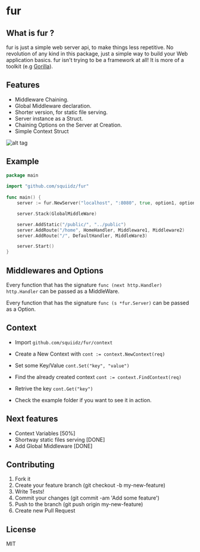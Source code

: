 fur
=======

## What is fur ?

fur is just a simple web server api, to make things less repetitive.
No revolution of any kind in this package, just a simple way to build your 
Web application basics. fur isn't trying to be a framework at all!
It is more of a toolkit (e.g [Gorilla](https://github.com/gorilla/mux)). 

## Features

- Middleware Chaining.
- Global Middleware declaration.
- Shorter version, for static file serving.
- Server instance as a Struct.
- Chaining Options on the Server at Creation.
- Simple Context Struct

![alt tag](http://upload.wikimedia.org/wikipedia/commons/8/8c/Marmota.jpg)

## Example
```go
package main
	
import "github.com/squiidz/fur"
	
func main() {
	server := fur.NewServer("localhost", ":8080", true, option1, option2)

	server.Stack(GlobalMiddleWare)

	server.AddStatic("/public/", "../public")
	server.AddRoute("/home", HomeHandler, Middleware1, Middleware2)
	server.AddRoute("/", DefaultHandler, MiddleWare3)

	server.Start()
}
```

## Middlewares and Options
Every function that has the signature ` func (next http.Handler) http.Handler ` can be passed as a MiddleWare.

Every function that has the signature ` func (s *fur.Server) ` can be passed as a Option.

## Context

- Import ``` github.com/squiidz/fur/context ```
- Create a New Context with ``` cont := context.NewContext(req) ```
- Set some Key/Value ``` cont.Set("key", "value") ```
- Find the already created context ``` cont := context.FindContext(req) ```
- Retrive the key ``` cont.Get("key") ``` 

- Check the example folder if you want to see it in action.

## Next features
- Context Variables [50%]
- Shortway static files serving [DONE] 
- Add Global Middleware [DONE]

## Contributing

1. Fork it
2. Create your feature branch (git checkout -b my-new-feature)
3. Write Tests!
4. Commit your changes (git commit -am 'Add some feature')
5. Push to the branch (git push origin my-new-feature)
6. Create new Pull Request

## License
MIT
